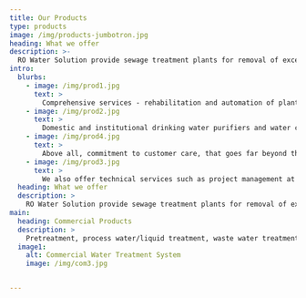 ```yaml
---
title: Our Products
type: products
image: /img/products-jumbotron.jpg
heading: What we offer
description: >-
  RO Water Solution provide sewage treatment plants for removal of excessive fluoride, arsenic, iron and nitrates from water. These along with disinfection systems have been adapted to rural needs.
intro:
  blurbs:
    - image: /img/prod1.jpg
      text: >
        Comprehensive services - rehabilitation and automation of plant, BOT/Lease, O&M, consultancy, operator training, design engineering and project management.
    - image: /img/prod2.jpg
      text: >
        Domestic and institutional drinking water purifiers and water conditioners; central drinking water treatment systems.
    - image: /img/prod4.jpg
      text: >
        Above all, commitment to customer care, that goes far beyond the sale. Technical service support is a key component of our solutions. 
    - image: /img/prod3.jpg
      text: >
        We also offer technical services such as project management at site, design, erection and commissioning, operation & maintenance of plant and supply of spares.
  heading: What we offer
  description: >
    RO Water Solution provide sewage treatment plants for removal of excessive fluoride, arsenic, iron and nitrates from water. These along with disinfection systems have been adapted to rural needs.
main:
  heading: Commercial Products
  description: >
    Pretreatment, process water/liquid treatment, waste water treatment, water recycle and product recovery using various physico-chemical processes for settling, clarification, filtration, and disinfection, membrane and technology.
  image1:
    alt: Commercial Water Treatment System
    image: /img/com3.jpg


---
```


